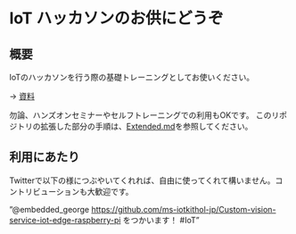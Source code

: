 # IoT ハッカソンのお供にどうぞ 
## 概要
IoTのハッカソンを行う際の基礎トレーニングとしてお使いください。 

→ [資料](https://1drv.ms/p/s!Aihe6QsTtyqct-I1zXPlUX563JNgvg) 

勿論、ハンズオンセミナーやセルフトレーニングでの利用もOKです。
このリポジトリの拡張した部分の手順は、[Extended.md](https://github.com/ms-iotkithol-jp/Custom-vision-service-iot-edge-raspberry-pi/blob/master/Extended.md)を参照してください。

## 利用にあたり
Twitterで以下の様につぶやいてくれれば、自由に使ってくれて構いません。コントリビューションも大歓迎です。 

”@embedded_george https://github.com/ms-iotkithol-jp/Custom-vision-service-iot-edge-raspberry-pi をつかいます！
\#IoT”

